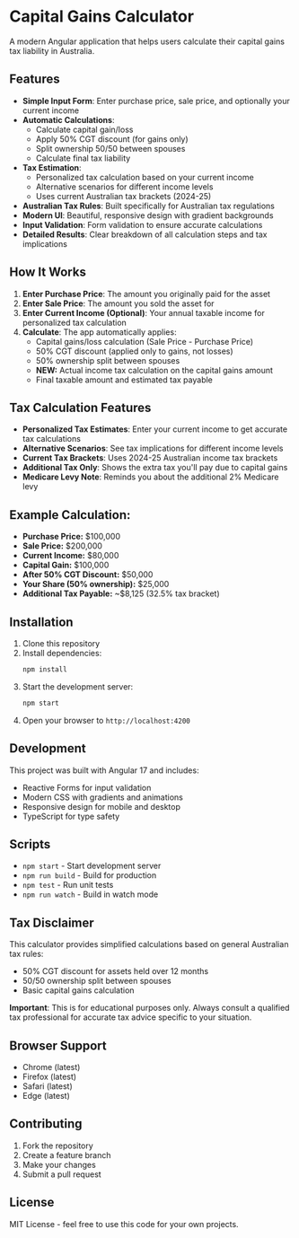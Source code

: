 # Capital Gains Calculator

A modern Angular application that helps users calculate their capital gains tax liability in Australia.

## Features

- **Simple Input Form**: Enter purchase price, sale price, and optionally your current income
- **Automatic Calculations**: 
  - Calculate capital gain/loss
  - Apply 50% CGT discount (for gains only)
  - Split ownership 50/50 between spouses
  - Calculate final tax liability
- **Tax Estimation**: 
  - Personalized tax calculation based on your current income
  - Alternative scenarios for different income levels
  - Uses current Australian tax brackets (2024-25)
- **Australian Tax Rules**: Built specifically for Australian tax regulations
- **Modern UI**: Beautiful, responsive design with gradient backgrounds
- **Input Validation**: Form validation to ensure accurate calculations
- **Detailed Results**: Clear breakdown of all calculation steps and tax implications

## How It Works

1. **Enter Purchase Price**: The amount you originally paid for the asset
2. **Enter Sale Price**: The amount you sold the asset for
3. **Enter Current Income (Optional)**: Your annual taxable income for personalized tax calculation
4. **Calculate**: The app automatically applies:
   - Capital gains/loss calculation (Sale Price - Purchase Price)
   - 50% CGT discount (applied only to gains, not losses)
   - 50% ownership split between spouses
   - **NEW:** Actual income tax calculation on the capital gains amount
   - Final taxable amount and estimated tax payable

## Tax Calculation Features

- **Personalized Tax Estimates**: Enter your current income to get accurate tax calculations
- **Alternative Scenarios**: See tax implications for different income levels
- **Current Tax Brackets**: Uses 2024-25 Australian income tax brackets
- **Additional Tax Only**: Shows the extra tax you'll pay due to capital gains
- **Medicare Levy Note**: Reminds you about the additional 2% Medicare levy

## Example Calculation:
- **Purchase Price:** $100,000
- **Sale Price:** $200,000  
- **Current Income:** $80,000
- **Capital Gain:** $100,000
- **After 50% CGT Discount:** $50,000
- **Your Share (50% ownership):** $25,000
- **Additional Tax Payable:** ~$8,125 (32.5% tax bracket)

## Installation

1. Clone this repository
2. Install dependencies:
   ```bash
   npm install
   ```
3. Start the development server:
   ```bash
   npm start
   ```
4. Open your browser to `http://localhost:4200`

## Development

This project was built with Angular 17 and includes:
- Reactive Forms for input validation
- Modern CSS with gradients and animations
- Responsive design for mobile and desktop
- TypeScript for type safety

## Scripts

- `npm start` - Start development server
- `npm run build` - Build for production
- `npm test` - Run unit tests
- `npm run watch` - Build in watch mode

## Tax Disclaimer

This calculator provides simplified calculations based on general Australian tax rules:
- 50% CGT discount for assets held over 12 months
- 50/50 ownership split between spouses
- Basic capital gains calculation

**Important**: This is for educational purposes only. Always consult a qualified tax professional for accurate tax advice specific to your situation.

## Browser Support

- Chrome (latest)
- Firefox (latest)
- Safari (latest)
- Edge (latest)

## Contributing

1. Fork the repository
2. Create a feature branch
3. Make your changes
4. Submit a pull request

## License

MIT License - feel free to use this code for your own projects.
